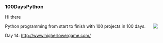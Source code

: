 ### 100DaysPython
Hi there

<img src="[https://giphy.com/embed/2IudUHdI075HL02Pkk](https://giphy.com/gifs/pudgypenguins-data-code-coding-2IudUHdI075HL02Pkk)"  align="right" >

Python programming from start to finish with 100 projects in 100 days.

Day 14: http://www.higherlowergame.com/
